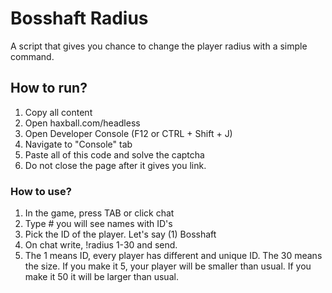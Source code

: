 # Bosshaft Radius

A script that gives you chance to change the player radius with a simple command.

## How to run?

1. Copy all content
2. Open haxball.com/headless
3. Open Developer Console (F12 or CTRL + Shift + J)
4. Navigate to "Console" tab
5. Paste all of this code and solve the captcha
6. Do not close the page after it gives you link. 

### How to use?

1. In the game, press TAB or click chat
2. Type # you will see names with ID's
3. Pick the ID of the player. Let's say (1) Bosshaft
4. On chat write, !radius 1-30 and send.
5. The 1 means ID, every player has different and unique ID. The 30 means the size. If you make it 5, your player will be smaller than usual. If you make it 50 it will be larger than usual.


